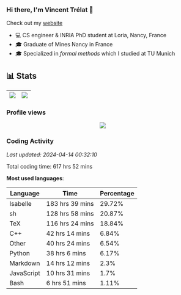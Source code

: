 ### Hi there, I'm Vincent Trélat 👋

Check out my [website](https://vtrelat.github.io)

-   💻 CS engineer & INRIA PhD student at Loria, Nancy, France
-   🎓 Graduate of Mines Nancy in France
-   🎓 Specialized in _formal methods_ which I studied at TU Munich

## 📊 **Stats**

| <img align="center" src="https://readme-stats.clckblog.space/api?username=VTrelat&show_icons=true&include_all_commits=true&theme=tokyonight&hide_border=true" /> | <img align="center" src="https://readme-stats.clckblog.space/api/top-langs/?username=VTrelat&layout=compact&theme=tokyonight&hide_border=true" /> |
| ---------------------------------------------------------------------------------------------------------------------------------------------------------------- | ------------------------------------------------------------------------------------------------------------------------------------------------- |

### Profile views

<p align="center">
 <img src="https://profile-counter.glitch.me/VTrelat/count.svg" />
</p>

<!--automations-->
### Coding Activity
_Last updated: 2024-04-14 00:32:10_

Total coding time: 617 hrs 52 mins

**Most used languages**:

| Language | Time | Percentage |
| ------------- | ------------- | ------------- |
| Isabelle | 183 hrs 39 mins | 29.72% |
| sh | 128 hrs 58 mins | 20.87% |
| TeX | 116 hrs 24 mins | 18.84% |
| C++ | 42 hrs 14 mins | 6.84% |
| Other | 40 hrs 24 mins | 6.54% |
| Python | 38 hrs 6 mins | 6.17% |
| Markdown | 14 hrs 12 mins | 2.3% |
| JavaScript | 10 hrs 31 mins | 1.7% |
| Bash | 6 hrs 51 mins | 1.11% |

